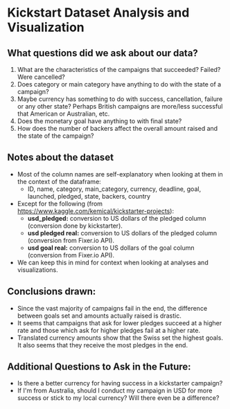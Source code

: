 # Kickstart Dataset Analysis and Visualization

## What questions did we ask about our data?
1. What are the characteristics of the campaigns that succeeded? Failed? Were cancelled?
2. Does category or main category have anything to do with the state of a campaign?
3. Maybe currency has something to do with success, cancellation, failure or any other state? Perhaps British campaigns are more/less successful that American or Australian, etc.
4. Does the monetary goal have anything to with final state?
5. How does the number of backers affect the overall amount raised and the state of the campaign?

## Notes about the dataset

- Most of the column names are self-explanatory when looking at them in the context of the dataframe:
  - ID, name, category, main_category, currency, deadline, goal, launched, pledged, state, backers, country
- Except for the following (from https://www.kaggle.com/kemical/kickstarter-projects):
  - **usd_pledged:** conversion to US dollars of the pledged column (conversion done by kickstarter).
  - **usd pledged real:** conversion to US dollars of the pledged column (conversion from Fixer.io API).
  - **usd goal real:** conversion to US dollars of the goal column (conversion from Fixer.io API).
- We can keep this in mind for context when looking at analyses and visualizations.

## Conclusions drawn:

- Since the vast majority of campaigns fail in the end, the difference between goals set and amounts actually raised is drastic.
- It seems that campaigns that ask for lower pledges succeed at a higher rate and those which ask for higher pledges fail at a higher rate.
- Translated currency amounts show that the Swiss set the highest goals. It also seems that they receive the most pledges in the end.

## Additional Questions to Ask in the Future:

- Is there a better currency for having success in a kickstarter campaign?
- If I'm from Australia, should I conduct my campaign in USD for more success or stick to my local currency? Will there even be a difference?
